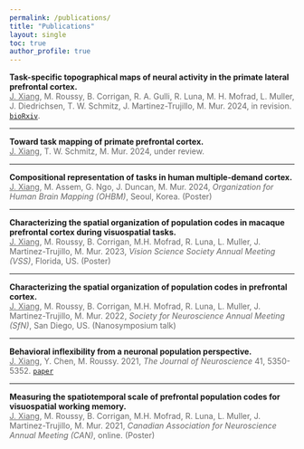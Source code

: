 ```yaml
---
permalink: /publications/
title: "Publications"
layout: single
toc: true
author_profile: true
---
```



**Task-specific topographical maps of neural activity in the primate lateral prefrontal cortex.**\
<span style="color:#696969"><u>J. Xiang</u>, M. Roussy, B. Corrigan, R. A. Gulli, R. Luna, M. H. Mofrad, L. Muller, J. Diedrichsen, T. W. Schmitz, J. Martinez-Trujillo, M. Mur. 2024, in revision. [`bioRxiv`](https://www.biorxiv.org/content/10.1101/2024.05.10.591729v1).</span>

---

**Toward task mapping of primate prefrontal cortex.**\
<span style="color:#696969"><u>J. Xiang</u>, T. W. Schmitz, M. Mur. 2024, under review.</span>

---

**Compositional representation of tasks in human multiple-demand cortex.**\
<span style="color:#696969"><u>J. Xiang</u>, M. Assem, G. Ngo, J. Duncan, M. Mur. 2024, *Organization for Human Brain Mapping (OHBM)*, Seoul, Korea. (Poster)</span>

---

**Characterizing the spatial organization of population codes in macaque prefrontal cortex during visuospatial tasks.**\
<span style="color:#696969"><u>J. Xiang</u>, M. Roussy, B. Corrigan, M.H. Mofrad, R. Luna, L. Muller, J. Martinez-Trujillo, M. Mur. 2023, *Vision Science Society Annual Meeting (VSS)*, Florida, US. (Poster)</span>

--- 

**Characterizing the spatial organization of population codes in prefrontal cortex.**\
<span style="color:#696969"><u>J. Xiang</u>, M. Roussy, B. Corrigan, M.H. Mofrad, R. Luna, L. Muller, J. Martinez-Trujillo, M. Mur. 2022, *Society for Neuroscience Annual Meeting (SfN)*, San Diego, US. (Nanosymposium talk)</span>

---

**Behavioral inflexibility from a neuronal population perspective.**\
<span style="color:#696969"><u>J. Xiang</u>, Y. Chen, M. Roussy. 2021, *The Journal of Neuroscience* 41, 5350-5352. [`paper`](https://www.jneurosci.org/content/41/25/5350)</span>

---

**Measuring the spatiotemporal scale of prefrontal population codes for visuospatial working memory.**\
<span style="color:#696969"><u>J. Xiang</u>, M. Roussy, B. Corrigan, M.H. Mofrad, R. Luna, L. Muller, J. Martinez-Trujillo, M. Mur. 2021, *Canadian Association for Neuroscience Annual Meeting (CAN)*, online. (Poster)</span>


